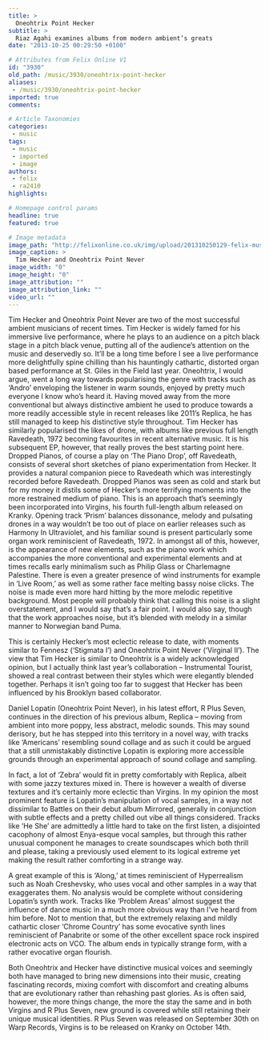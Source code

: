 ```yaml
---
title: >
  Oneohtrix Point Hecker
subtitle: >
  Riaz Agahi examines albums from modern ambient’s greats
date: "2013-10-25 00:29:50 +0100"

# Attributes from Felix Online V1
id: "3930"
old_path: /music/3930/oneohtrix-point-hecker
aliases:
 - /music/3930/oneohtrix-point-hecker
imported: true
comments:

# Article Taxonomies
categories:
 - music
tags:
 - music
 - imported
 - image
authors:
 - felix
 - ra2410
highlights:

# Homepage control params
headline: true
featured: true

# Image metadata
image_path: "http://felixonline.co.uk/img/upload/201310250129-felix-mus_sstudio.jpg"
image_caption: >
  Tim Hecker and Oneohtrix Point Never
image_width: "0"
image_height: "0"
image_attribution: ""
image_attribution_link: ""
video_url: ""
---
```


Tim Hecker and Oneohtrix Point Never are two of the most successful ambient musicians of recent times. Tim Hecker is widely famed for his immersive live performance, where he plays to an audience on a pitch black stage in a pitch black venue, putting all of the audience’s attention on the music and deservedly so. It’ll be a long time before I see a live performance more delightfully spine chilling than his hauntingly cathartic, distorted organ based performance at St. Giles in the Field last year.
 Oneohtrix, I would argue, went a long way towards popularising the genre with tracks such as ‘Andro’ enveloping the listener in warm sounds, enjoyed by pretty much everyone I know who’s heard it. Having moved away from the more conventional but always distinctive ambient he used to produce towards a more readily accessible style in recent releases like 2011’s Replica, he has still managed to keep his distinctive style throughout. Tim Hecker has similarly popularised the likes of drone, with albums like previous full length Ravedeath, 1972 becoming favourites in recent alternative music.
 It is his subsequent EP, however, that really proves the best starting point here. Dropped Pianos, of course a play on ‘The Piano Drop’, off Ravedeath, consists of several short sketches of piano experimentation from Hecker. It provides a natural companion piece to Ravedeath which was interestingly recorded before Ravedeath. Dropped Pianos was seen as cold and stark but for my money it distils some of Hecker’s more terrifying moments into the more restrained medium of piano.
 This is an approach that’s seemingly been incorporated into Virgins, his fourth full-length album released on Kranky. Opening track ’Prism’ balances dissonance, melody and pulsating drones in a way wouldn’t be too out of place on earlier releases such as Harmony In Ultraviolet, and his familiar sound is present particularly some organ work reminiscient of Ravedeath, 1972. In amongst all of this, however, is the appearance of new elements, such as the piano work which accompanies the more conventional and experimental elements and at times recalls early minimalism such as Philip Glass or Charlemagne Palestine. There is even a greater presence of wind instruments for example in ‘Live Room,’ as well as some rather face melting bassy noise clicks. The noise is made even more hard hitting by the more melodic repetitive background. Most people will probably think that calling this noise is a slight overstatement, and I would say that’s a fair point. I would also say, though that the work approaches noise, but it’s blended with melody in a similar manner to Norwegian band Puma.

This is certainly Hecker’s most eclectic release to date, with moments similar to Fennesz (‘Stigmata I’) and Oneohtrix Point Never (‘Virginal II’). The view that Tim Hecker is similar to Oneohtrix is a widely acknowledged opinion, but I actually think last year’s collaboration – Instrumental Tourist, showed a real contrast between their styles which were elegantly blended together. Perhaps it isn’t going too far to suggest that Hecker has been influenced by his Brooklyn based collaborator.

Daniel Lopatin (Oneohtrix Point Never), in his latest effort, R Plus Seven, continues in the direction of his previous album, Replica – moving from ambient into more poppy, less abstract, melodic sounds. This may sound derisory, but he has stepped into this territory in a novel way, with tracks like ‘Americans’ resembling sound collage and as such it could be argued that a still unmistakably distinctive Lopatin is exploring more accessible grounds through an experimental approach of sound collage and sampling.

In fact, a lot of ‘Zebra’ would fit in pretty comfortably with Replica, albeit with some jazzy textures mixed in. There is however a wealth of diverse textures and it’s certainly more eclectic than Virgins. In my opinion the most prominent feature is Lopatin’s manipulation of vocal samples, in a way not dissimilar to Battles on their debut album Mirrored, generally in conjunction with subtle effects and a pretty chilled out vibe all things considered. Tracks like ‘He She’ are admittedly a little hard to take on the first listen, a disjointed cacophony of almost Enya-esque vocal samples, but through this rather unusual component he manages to create soundscapes which both thrill and please, taking a previously used element to its logical extreme yet making the result rather comforting in a strange way.

A great example of this is ‘Along,’ at times reminiscient of Hyperrealism such as Noah Creshevsky, who uses vocal and other samples in a way that exaggerates them. No analysis would be complete without considering Lopatin’s synth work. Tracks like ‘Problem Areas’ almost suggest the influence of dance music in a much more obvious way than I’ve heard from him before. Not to mention that, but the extremely relaxing and mildly cathartic closer ‘Chrome Country’ has some evocative synth lines reminiscient of Panabrite or some of the other excellent space rock inspired electronic acts on VCO. The album ends in typically strange form, with a rather evocative organ flourish.

Both Oneohtrix and Hecker have distinctive musical voices and seemingly both have managed to bring new dimensions into their music, creating fascinating records, mixing comfort with discomfort and creating albums that are evolutionary rather than rehashing past glories. As is often said, however, the more things change, the more the stay the same and in both Virgins and R Plus Seven, new ground is covered while still retaining their unique musical identities.
 R Plus Seven was released on September 30th on Warp Records, Virgins is to be released on Kranky on October 14th.
